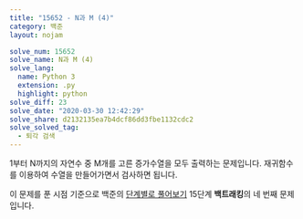 ```yaml
---
title: "15652 - N과 M (4)"
category: 백준
layout: nojam

solve_num: 15652
solve_name: N과 M (4)
solve_lang:
  name: Python 3
  extension: .py
  highlight: python
solve_diff: 23
solve_date: "2020-03-30 12:42:29"
solve_share: d2132135ea7b4dcf86dd3fbe1132cdc2
solve_solved_tag:
  - 퇴각 검색
---
```


1부터 N까지의 자연수 중 M개를 고른 증가수열을 모두 출력하는 문제입니다. 재귀함수를 이용하여 수열을 만들어가면서 검사하면 됩니다.

이 문제를 푼 시점 기준으로 백준의 [단계별로 풀어보기](http://noj.am/p/s) 15단계 **백트래킹**의 네 번째 문제입니다.
